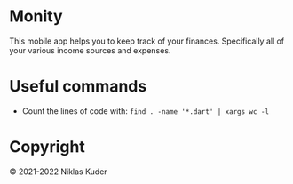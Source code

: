 # Monity

This mobile app helps you to keep track of your finances. Specifically all of your various income sources and expenses.

# Useful commands

- Count the lines of code with: `find . -name '*.dart' | xargs wc -l`

# Copyright

© 2021-2022 Niklas Kuder
